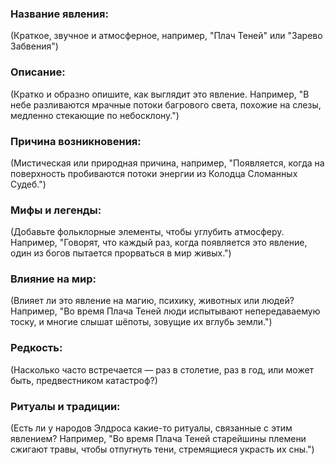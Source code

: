 ### **Название явления:**

(Краткое, звучное и атмосферное, например, "Плач Теней" или "Зарево Забвения")

### **Описание:**

(Кратко и образно опишите, как выглядит это явление. Например, "В небе разливаются мрачные потоки багрового света, похожие на слезы, медленно стекающие по небосклону.")

### **Причина возникновения:**

(Мистическая или природная причина, например, "Появляется, когда на поверхность пробиваются потоки энергии из Колодца Сломанных Судеб.")

### **Мифы и легенды:**

(Добавьте фольклорные элементы, чтобы углубить атмосферу. Например, "Говорят, что каждый раз, когда появляется это явление, один из богов пытается прорваться в мир живых.")

### **Влияние на мир:**

(Влияет ли это явление на магию, психику, животных или людей? Например, "Во время Плача Теней люди испытывают непередаваемую тоску, и многие слышат шёпоты, зовущие их вглубь земли.")

### **Редкость:**

(Насколько часто встречается — раз в столетие, раз в год, или может быть, предвестником катастроф?)

### **Ритуалы и традиции:**

(Есть ли у народов Элдроса какие-то ритуалы, связанные с этим явлением? Например, "Во время Плача Теней старейшины племени сжигают травы, чтобы отпугнуть тени, стремящиеся украсть их сны.")